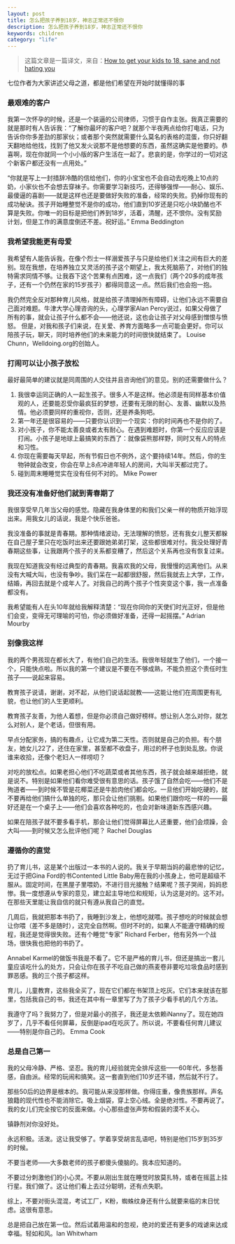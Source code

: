 ```yaml
---
layout: post
title: 怎么把孩子养到18岁，神志正常还不恨你
description: 怎么把孩子养到18岁，神志正常还不恨你
keywords: children
category: "life"
---
```


> 这篇文章是一篇译文，来自：[How to get your kids to 18, sane and not hating you](https://www.theguardian.com/lifeandstyle/2016/feb/06/how-to-get-your-kids-to-18-sane-and-not-hating-you?CMP=share_btn_link)

七位作者为大家讲述父母之道，都是他们希望在开始时就懂得的事

### 最艰难的客户

我第一次怀孕的时候，还是一个装逼的公司律师，习惯于自作主张。我真正需要的就是那时有人告诉我：“了解你最坏的客户吧？就那个半夜两点给你打电话，只为告诉你你多差劲的那家伙；或者那个突然就需要什么莫名的表格的混蛋，你只好翻天翻地给他找，找到了他又发火说那不是他想要的东西，虽然这确实是他要的。恭喜啊，现在你就同一个小小版的客户生活在一起了。悲哀的是，你学过的一切对这个新客户都还没有一点用处。”

<!-- more -->

“你就是写上一封措辞冷酷的信给他们，你的小宝宝也不会自动去吃晚上10点的奶，小家伙也不会想去穿袜子。你需要学习新技巧，还得够强悍——耐心、娱乐、最傻逼的喜剧——就是这样也还是要做好失败的准备，经常的失败。扔掉你现有的成功秘诀。孩子开始睡整觉不是你的成功，他们直到10岁还是只吃小块奶酪也不算是失败。你唯一的目标是把他们养到18岁，活着，清醒，还不恨你。没有奖励计划，但是工作的满意度倒还不差。祝好运。” Emma Beddington

### 我希望我能更有母爱

我希望有人能告诉我，在像个烈士一样溺爱孩子与只是给他们关注之间有巨大的差别。现在我想，在培养独立又灵活的孩子这个期望上，我太死脑筋了，对他们的独特需求同情不够。让我吞下这个苦果有点困难，这一点我们（两个20多的成年孩子，还有一个仍然在家的15岁孩子）都得同意这一点。然后我们也会抱一抱。

我仍然完全反对那种育儿风格，就是给孩子清理掉所有障碍，让他们永远不需要自己面对难题。牛津大学心理咨询的头，心理学家Alan Percy说过，如果父母做了所有的事，就会让孩子什么都不会——他还说，这也会让孩子对父母感到憎恨与愤怒。
但是，对我和孩子们来说，在关爱、养育方面略多一点可能会更好。你可以陪孩子玩，聊天，同时培养他们的未来能力的时间很快就结束了。 Louise Chunn，Welldoing.org的创始人。

### 打闹可以让小孩子放松

最好最简单的建议就是同周围的人交往并且咨询他们的意见。别的还需要做什么？

1. 我很幸运同正确的人一起生孩子。很多人不是这样。他必须是有同样基本价值观的人，还要能忍受你最疯狂的梦想，还要有无限的耐心、友善、幽默以及热情。他必须要同样的重视你，否则，还是养条狗吧。
2. 第一年还是很容易的——只要你认识到一个现实：你的时间再也不是你的了。
3. 对小孩子，你不能太善良或者太有耐心。在遇到难题时，你第一个反应应该是打闹。小孩子是地球上最搞笑的东西了：就像袋熊那样野，同时又有人的特点和习性。
4. 你现在需要每天早起，所有节假日也不例外，这个要持续14年。然后，你的生物钟就会改变，你会在早上8点冲进年轻人的房间，大叫半天都过完了。
5. 碰到周末睡睡觉实在没有任何不对的。 Mike Power

### 我还没有准备好他们就到青春期了

我很享受早几年当父母的感觉。隐藏在我身体里的和我们父亲一样的物质开始浮现出来。用我女儿的话说，我是个快乐爸爸。

我没准备的事就是青春期。那种情绪波动，无法理解的愤怒，还有我女儿整天都躲在自己屋子里只在吃饭时出来还要跟她弟弟打架，这些都很难对付。我没处理好青春期这些事，让我跟两个孩子的关系都变糟了，然后这个关系再也没有恢复过来。

我现在知道我没有经过典型的青春期。我喜欢我的父母，我慢慢的远离他们。从来没有大喊大叫，也没有争吵。我们呆在一起都很舒服，然后我就去上大学，工作，结婚，再回去就是个成年人了。对我自己的两个孩子个性突变这个事，我一点准备都没有。

我希望能有人在头10年就给我解释清楚：“现在你同你的天使们时光正好，但是他们会变，变得无可理喻的可怕，你必须做好准备，还得一起摇摆。” Adrian Mourby

### 别像我这样

我的两个男孩现在都长大了，有他们自己的生活。我很年轻就生了他们，一个接一个，只能快点啦。所以我的第一个建议是不要在不够成熟，不能负担这个责任时生孩子——说起来容易。

教育孩子说请，谢谢，对不起，从他们说话起就教——这能让他们在周围更有礼貌，也让他们的人生更顺利。

教育孩子友善，为他人着想，但是你必须自己做好榜样。想让别人怎么对你，就怎么对别人，是个老话，但很有用。

早点分配家务，搞的有趣点，让它成为第二天性。否则就是自己的负担。有个朋友，她女儿22了，还住在家里，甚至都不收盘子，用过的杯子也到处乱放。你说谁来收拾，还像个老妇人一样唠叨？

对吃的放松点。如果老担心他们不吃蔬菜或者其他东西，孩子就会越来越拒绝，就是说不。特别是如果他们看你难受很有意思的话。孩子饿了自然会吃——他们不是殉道者——到时候不管是花椰菜还是牛脸肉他们都会吃。一旦他们开始吃硬的，就不要再给他们搞什么单独的吃，那只会让他们挑剔。如果他们跟你吃一样的——最好还是在一个桌子上——他们会喜欢各种吃的，也会对新味道新东西感兴趣。

如果在陪孩子就不要多看手机，那会让他们觉得屏幕比人还重要，他们会烦躁，会大叫——到时候又怎么批评他们呢？ Rachel Douglas

### 遵循你的直觉

扔了育儿书，这是某个出版过一本书的人说的。我关于早期当妈的最悲惨的记忆，无过于把Gina Ford的书Contented Little Baby用在我的小孩身上，他可是超级不服从。固定时间，在黑屋子里喂奶，不进行目光接触？结果呢？孩子哭闹，妈妈悲惨。我一度想遵从专家的意见，建立起主导地位和规矩，认为这是对的。这不对。在那些天里能让我自信的就只有遵从我自己的直觉。

几周后，我就把那本书扔了，我睡到沙发上，他想吃就喂。孩子想吃的时候就会想让你喂（差不多是随时），这完全自然啊。但时不时的，如果人不能遵守精确的规程，我还是觉得很失败。还有个睡觉“专家” Richard Ferber，他有另外一个战场，很快我也把他的书扔了。

Annabel Karmel的做饭书我是不看了。它不是严格的育儿书，但还是搞出一套儿童应该吃什么的处方，只会让你在孩子不吃自己做的燕麦卷非要吃垃圾食品时感到罪恶感。我的三个孩子都这样。

育儿，儿童教育，这些我全买了，现在它们都在书架顶上吃灰。它们本来就该在那里，包括我自己的书，我还在其中有一章里写了为了孩子少看手机的几个方法。

我遵守了吗？我努力了，但是对最小的孩子，我还是太依赖iNanny了。现在她四岁了，几乎不看任何屏幕，反倒是ipad在吃灰了。所以说，不要看任何育儿建议——特别是你自己的。 Emma Cook

### 总是自己第一

我的父母冷静、严格、坚忍。我的育儿经验就完全排斥这些——60年代，多愁善感，自由派。经常的玩闹和搞笑。这一套直到他们10岁还不错，然后就不行了。

那些50后的边界是根本的。我可能从来没那样做。你得庄重，像贵族那样。声名狼籍的现代性也不能消除它。吸上烟袋，穿上空心绒。全是绝对性。不要再说了。我的女儿们完全按它的反面来做。小心那些虚张声势和假装的漠不关心。

镇静剂对你没好处。

永远积极。活泼。这让我受够了。学着享受胡言乱语吧，特别是他们15岁到35岁的时候。

不要当老师——大多数老师的孩子都傻头傻脑的。我本应知道的。

不要过分刺激他们的小心灵。不要从刚出生就在睡觉时放莫扎特，或者在摇蓝上挂行星。我们做了。这让他们看上去过分聪明，还有点失职。

综上，不要对街头混混，考试工厂，K粉，蜘蛛纹身还有什么就要来临的末日忧虑。这很有意思。

总是把自己放在第一位。然后试着用温和的忽视，绝对的爱还有更多的戏谑来达成幸福。轻如和风。Ian Whitwham